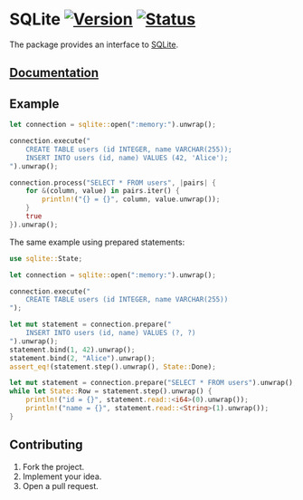 # SQLite [![Version][version-img]][version-url] [![Status][status-img]][status-url]

The package provides an interface to [SQLite][1].

## [Documentation][doc]

## Example

```rust
let connection = sqlite::open(":memory:").unwrap();

connection.execute("
    CREATE TABLE users (id INTEGER, name VARCHAR(255));
    INSERT INTO users (id, name) VALUES (42, 'Alice');
").unwrap();

connection.process("SELECT * FROM users", |pairs| {
    for &(column, value) in pairs.iter() {
        println!("{} = {}", column, value.unwrap());
    }
    true
}).unwrap();
```

The same example using prepared statements:

```rust
use sqlite::State;

let connection = sqlite::open(":memory:").unwrap();

connection.execute("
    CREATE TABLE users (id INTEGER, name VARCHAR(255))
");

let mut statement = connection.prepare("
    INSERT INTO users (id, name) VALUES (?, ?)
").unwrap();
statement.bind(1, 42).unwrap();
statement.bind(2, "Alice").unwrap();
assert_eq!(statement.step().unwrap(), State::Done);

let mut statement = connection.prepare("SELECT * FROM users").unwrap();
while let State::Row = statement.step().unwrap() {
    println!("id = {}", statement.read::<i64>(0).unwrap());
    println!("name = {}", statement.read::<String>(1).unwrap());
}
```

## Contributing

1. Fork the project.
2. Implement your idea.
3. Open a pull request.

[1]: https://www.sqlite.org

[version-img]: http://stainless-steel.github.io/images/crates.svg
[version-url]: https://crates.io/crates/sqlite
[status-img]: https://travis-ci.org/stainless-steel/sqlite.svg?branch=master
[status-url]: https://travis-ci.org/stainless-steel/sqlite
[doc]: https://stainless-steel.github.io/sqlite
